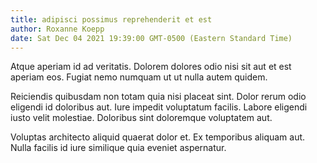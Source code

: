 ```yaml
---
title: adipisci possimus reprehenderit et est
author: Roxanne Koepp
date: Sat Dec 04 2021 19:39:00 GMT-0500 (Eastern Standard Time)
---
```

Atque aperiam id ad veritatis. Dolorem dolores odio nisi sit aut et est aperiam eos. Fugiat nemo numquam ut ut nulla autem quidem.

 Reiciendis quibusdam non totam quia nisi placeat sint. Dolor rerum odio eligendi id doloribus aut. Iure impedit voluptatum facilis. Labore eligendi iusto velit molestiae. Doloribus sint doloremque voluptatem aut.

 Voluptas architecto aliquid quaerat dolor et. Ex temporibus aliquam aut. Nulla facilis id iure similique quia eveniet aspernatur.